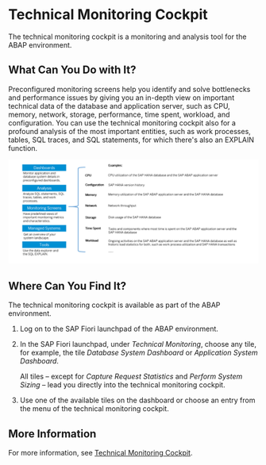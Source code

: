 <!-- loio251bfb3f98fe47ae8121274cb5f47c39 -->

# Technical Monitoring Cockpit

The technical monitoring cockpit is a monitoring and analysis tool for the ABAP environment.



<a name="loio251bfb3f98fe47ae8121274cb5f47c39__section_jxk_fjw_23b"/>

## What Can You Do with It?

Preconfigured monitoring screens help you identify and solve bottlenecks and performance issues by giving you an in-depth view on important technical data of the database and application server, such as CPU, memory, network, storage, performance, time spent, workload, and configuration. You can use the technical monitoring cockpit also for a profound analysis of the most important entities, such as work processes, tables, SQL traces, and SQL statements, for which there's also an EXPLAIN function.

![](images/Technical_Monitoring_Cockpit_Cloud_-_Simplified_Image_9590dad.png)



<a name="loio251bfb3f98fe47ae8121274cb5f47c39__section_hpk_bgw_23b"/>

## Where Can You Find It?

The technical monitoring cockpit is available as part of the ABAP environment.

1.  Log on to the SAP Fiori launchpad of the ABAP environment.

2.  In the SAP Fiori launchpad, under *Technical Monitoring*, choose any tile, for example, the tile *Database System Dashboard* or *Application System Dashboard*.

    All tiles – except for *Capture Request Statistics* and *Perform System Sizing* – lead you directly into the technical monitoring cockpit.

3.  Use one of the available tiles on the dashboard or choose an entry from the menu of the technical monitoring cockpit.



<a name="loio251bfb3f98fe47ae8121274cb5f47c39__section_fvp_jpm_fpb"/>

## More Information

For more information, see [Technical Monitoring Cockpit](https://help.sap.com/viewer/tmc_cloud).

